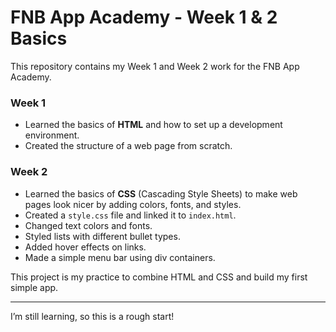 # FNB App Academy - Week 1 & 2 Basics

This repository contains my Week 1 and Week 2 work for the FNB App Academy.

### Week 1
- Learned the basics of **HTML** and how to set up a development environment.
- Created the structure of a web page from scratch.

### Week 2
- Learned the basics of **CSS** (Cascading Style Sheets) to make web pages look nicer by adding colors, fonts, and styles.
- Created a `style.css` file and linked it to `index.html`.
- Changed text colors and fonts.
- Styled lists with different bullet types.
- Added hover effects on links.
- Made a simple menu bar using div containers.

This project is my practice to combine HTML and CSS and build my first simple app.

---

I’m still learning, so this is a rough start!
